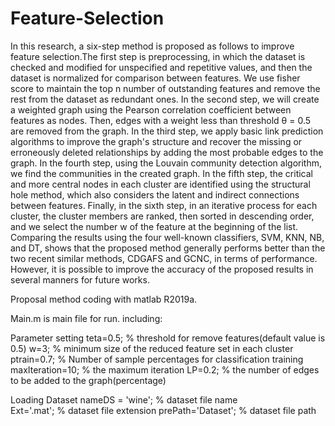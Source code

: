 # Feature-Selection
In this research, a six-step method is proposed as follows to improve feature selection.The first step is preprocessing, 
in which the dataset is checked and modified for unspecified and repetitive values, 
and then the dataset is normalized for comparison between features. 
We use fisher score to maintain the top n number of outstanding features and remove the rest from the dataset as redundant ones. 
In the second step, we will create a weighted graph using the Pearson correlation coefficient between features as nodes. 
Then, edges with a weight less than threshold θ = 0.5 are removed from the graph. In the third step, 
we apply basic link prediction algorithms to improve the graph's structure and recover the missing or 
erroneously deleted relationships by adding the most probable edges to the graph. In the fourth step, 
using the Louvain community detection algorithm, we find the communities in the created graph. 
In the fifth step, the critical and more central nodes in each cluster are identified using the structural hole method, 
which also considers the latent and indirect connections between features. 
Finally, in the sixth step, in an iterative process for each cluster, the cluster members are ranked, then sorted in descending order, 
and we select the number w of the feature at the beginning of the list. 
Comparing the results using the four well-known classifiers, SVM, KNN, NB, and DT, shows that the proposed method generally performs better than the two recent similar methods,
CDGAFS and GCNC, in terms of performance. However, it is possible to improve the accuracy of the proposed results in several manners for future works. 


Proposal method coding with matlab R2019a. 

Main.m is main file for run. including:

Parameter setting
teta=0.5;                % threshold for remove features(default value is 0.5)
w=3;                     % minimum size of the reduced feature set in each cluster
ptrain=0.7;              % Number of sample percentages for classification training    
maxIteration=10;         % the maximum iteration
LP=0.2;                  % the number of edges to be added to the graph(percentage)

Loading Dataset
nameDS = 'wine';            % dataset file name    
Ext='.mat';                 % dataset file extension
prePath='Dataset\';         % dataset file path
